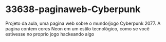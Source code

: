 # 33638-paginaweb-Cyberpunk
Projeto da aula, uma pagina web sobre o mundo/jogo Cyberpunk 2077. A pagina contem cores Neon em um estilo tecnológico, como se você estivesse no proprio jogo hackeando algo
